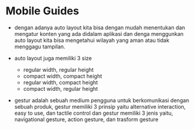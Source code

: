 # Mobile Guides

- dengan adanya auto layout kita bisa dengan mudah menentukan dan mengatur konten yang ada didalam aplikasi dan denga menggunkan auto layout kita bisa mengetahui wilayah yang aman atau tidak menggagu tampilan.

- auto layout juga memiliki 3 size

  - regular width, regular height
  - compact width, compact height
  - regular width, compact height
  - compact width, regular height

- gestur adalah sebuah medium pengguna untuk berkomunikasi dengan sebuah produk, gestur memiliki 3 prinsip yaitu alternative interaction, easy to use, dan tactile control dan gestur memiliki 3 jenis yaitu, navigational gesture, action gesture, dan trasform gesture
